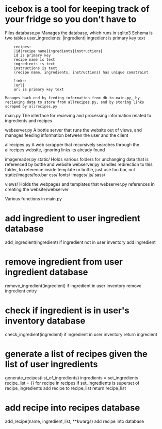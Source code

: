 # icebox is a tool for keeping track of your fridge so you don't have to
Files
database.py
    Manages the database, which runs in sqlite3
    Schema is two tables
        user_ingredients:
        |ingredient|
        ingredient is primary key text
        
        recipes:
        |id|recipe name|ingredients|instructions|
        id is primary key
        recipe name is text
        ingredients is text
        instructions is text
        (recipe name, ingredients, instructions) has unique constraint

        links:
        |url|
        url is primary key text

    Manages back end by feeding information from db to main.py, by recieving data to store from allrecipes.py, and by storing links scraped by allrecipes.py

main.py
    The interface for recieving and processing information related to ingredients and recipes

webserver.py
    A bottle server that runs the website out of views, and manages feeding information between the user and the client

allrecipes.py
    A web scrapper that recursively searches through the allrecipes website, ignoring links its already found

imagereader.py
static/
    Holds various folders for unchanging data that is referenced by bottle and website
    webserver.py handles redirection to this folder, to reference inside template or bottle, just use foo.bar, not static/images/foo.bar
    css/
    fonts/
    images/
    js/
    sass/

views/
    Holds the webpages and templates that webserver.py references in creating the website/webserver


Various functions in main.py
# add ingredient to user ingredient database
add_ingredient(ingredient)
  if ingredient not in user inventory
    add ingredient
 
# remove ingredient from user ingredient database
remove_ingredient(ingredient)
  if ingredient in user inventory
    remove ingredient entry

# check if ingredient is in user's inventory database
check_ingredient(ingredient)
  if ingredient in user inventory
    return ingredient
   
# generate a list of recipes given the list of user ingredients
generate_recipes(list_of_ingredients) 
  ingredients = set_ingredients
  recipe_list = {}
  for recipe in recipes
    if set_ingredients is superset of recipe_ingredients
     add recipe to recipe_list
  return recipe_list
  
# add recipe into recipes database
add_recipe(name, ingredient_list, **kwargs)
  add recipe into database
      
